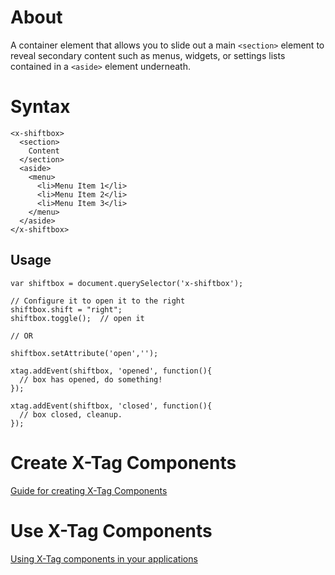 # About

A container element that allows you to slide out a main ```<section>``` element to reveal secondary content such as menus, widgets, or settings lists contained in a ```<aside>``` element underneath.

# Syntax


```
<x-shiftbox>
  <section>
    Content
  </section>
  <aside>
    <menu>
      <li>Menu Item 1</li>
      <li>Menu Item 2</li>
      <li>Menu Item 3</li>
    </menu>
  </aside>
</x-shiftbox>

```


## Usage

```
var shiftbox = document.querySelector('x-shiftbox');

// Configure it to open it to the right
shiftbox.shift = "right";
shiftbox.toggle();  // open it

// OR

shiftbox.setAttribute('open','');

xtag.addEvent(shiftbox, 'opened', function(){
  // box has opened, do something!
});

xtag.addEvent(shiftbox, 'closed', function(){
  // box closed, cleanup.
});

```



# Create X-Tag Components

[Guide for creating X-Tag Components](https://github.com/x-tag/core/wiki/Creating-X-Tag-Components)

# Use X-Tag Components

[Using X-Tag components in your applications](https://github.com/x-tag/core/wiki/Using-our-Web-Components-in-Your-Application)

